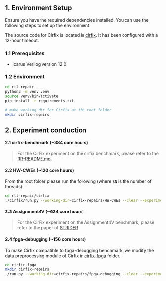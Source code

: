 ## 1. Environment Setup

Ensure you have the required dependencies installed. You can use the following steps to set up the environment.

The source code for Cirfix is located in [cirfix](../rtl-repair/cirfix/). It has been configured with a 12-hour timeout.

### 1.1 Prerequisites

- Icarus Verilog version 12.0

### 1.2 Environment

```sh
cd rtl-repair
python3 -m venv venv
source venv/bin/activate
pip install -r requirements.txt

# make working dir for Cirfix at the root folder
mkdir cirfix-repairs
```

## 2. Experiment conduction

#### 2.1 cirfix-benchmark (~384 core hours)

> For the CirFix experiment on the cirfix benchmark, please refer to the [RR-README.md](../rtl-repair/RR-README.md).

#### 2.2 HW-CWEs (~120 core hours)

From the root folder please run the following (where `$N` is the number of threads):

```sh
cd rtl-repair/cirfix
./cirfix/run.py --working-dir=cirfix-repairs/HW-CWEs --clear --experiment=HW-CWEs --benchmark=HW-CWEs --simulator=iverilog --threads=$N
```

#### 2.3 Assignment4V (~624 core hours)

> For the CirFix experiment on the Assignment4V benchmark, please refer to the paper of [STRIDER](https://ieeexplore.ieee.org/abstract/document/10354074)

#### 2.4 fpga-debugging (~156 core hours)

To make Cirfix compatible to fpga-debugging benchmark, we modify the data preprocessing module of Cirfix in [cirfix-fpga](../cirfix-fpga/) folder.

```sh
cd cirfir-fpga
mkdir cirfix-repairs
./run.py --working-dir=cirfix-repairs/fpga-debugging --clear --experiment=fpga --benchmark=fpga --simulator=verilator --threads=$N
```
